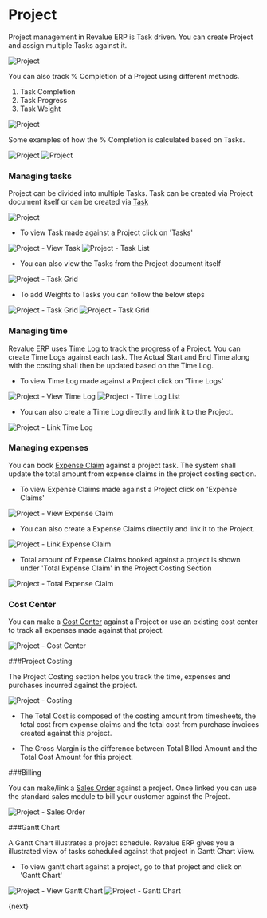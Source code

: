 # Project

Project management in Revalue ERP is Task driven. You can create Project and assign multiple Tasks against it.

<img class="screenshot" alt="Project" src="{{docs_base_url}}/assets/img/project/project.png">

You can also track % Completion of a Project using different methods.

  1. Task Completion
  2. Task Progress
  3. Task Weight

<img class="screenshot" alt="Project" src="{{docs_base_url}}/assets/img/project/project-percent-complete.png">

Some examples of how the % Completion is calculated based on Tasks.

<img class="screenshot" alt="Project" src="{{docs_base_url}}/assets/img/project/percent-complete-calc.png">

<img class="screenshot" alt="Project" src="{{docs_base_url}}/assets/img/project/percent-complete-formula.png">

### Managing tasks
Project can be divided into multiple Tasks.
Task can be created via Project document itself or can be created via  [Task](/docs/user/manual/en/projects/tasks.html)

<img class="screenshot" alt="Project" src="{{docs_base_url}}/assets/img/project/project_task.png">

* To view Task made against a Project click on 'Tasks'

<img class="screenshot" alt="Project - View Task" src="{{docs_base_url}}/assets/img/project/project_view_task.png">

<img class="screenshot" alt="Project - Task List" src="{{docs_base_url}}/assets/img/project/project_task_list.png">

* You can also view the Tasks from the Project document itself

<img class="screenshot" alt="Project - Task Grid" src="{{docs_base_url}}/assets/img/project/project_task_grid.png">

* To add Weights to Tasks you can follow the below steps

<img class="screenshot" alt="Project - Task Grid" src="{{docs_base_url}}/assets/img/project/tasks.png">
<img class="screenshot" alt="Project - Task Grid" src="{{docs_base_url}}/assets/img/project/task-weights.png">


### Managing time

Revalue ERP uses [Time Log](/docs/user/manual/en/projects/time-log.html) to track the progress of a Project.
You can create Time Logs against each task.
The Actual Start and End Time along with the costing shall then be updated based on the Time Log.

* To view Time Log made against a Project click on 'Time Logs'

<img class="screenshot" alt="Project - View Time Log" src="{{docs_base_url}}/assets/img/project/project_view_time_log.png">

<img class="screenshot" alt="Project - Time Log List" src="{{docs_base_url}}/assets/img/project/project_time_log_list.png">

* You can also create a Time Log directlly and link it to the Project.

<img class="screenshot" alt="Project - Link Time Log" src="{{docs_base_url}}/assets/img/project/project_time_log_link.png">

### Managing expenses

You can book [Expense Claim](/docs/user/manual/en/human-resources/expense-claim.html) against a project task.
The system shall update the total amount from expense claims in the project costing section.

* To view Expense Claims made against a Project click on 'Expense Claims'

<img class="screenshot" alt="Project - View Expense Claim" src="{{docs_base_url}}/assets/img/project/project_view_expense_claim.png">

* You can also create a Expense Claims directlly and link it to the Project.

<img class="screenshot" alt="Project - Link Expense Claim" src="{{docs_base_url}}/assets/img/project/project_expense_claim_link.png">

* Total amount of Expense Claims booked against a project is shown under 'Total Expense Claim' in the Project Costing Section

<img class="screenshot" alt="Project - Total Expense Claim" src="{{docs_base_url}}/assets/img/project/project_total_expense_claim.png">

### Cost Center

You can make a [Cost Center](/docs/user/manual/en/accounts/setup/cost-center.html) against a Project or use an existing cost center to track all expenses made against that project.

<img class="screenshot" alt="Project - Cost Center" src="{{docs_base_url}}/assets/img/project/project_cost_center.png">

###Project Costing

The Project Costing section helps you track the time, expenses and purchases incurred against the project.

<img class="screenshot" alt="Project - Costing" src="{{docs_base_url}}/assets/img/project/project_costing.png">

* The Total Cost is composed of the costing amount from timesheets, the total cost from expense claims and the total cost from purchase invoices created against this project.

* The Gross Margin is the difference between Total Billed Amount and the Total Cost Amount for this project.

###Billing

You can make/link a [Sales Order](/docs/user/manual/en/selling/sales-order.html) against a project. Once linked you can use the standard sales module to bill your customer against the Project.

<img class="screenshot" alt="Project - Sales Order" src="{{docs_base_url}}/assets/img/project/project_sales_order.png">

###Gantt Chart

A Gantt Chart illustrates a project schedule.
Revalue ERP gives you a illustrated view of tasks scheduled against that project in Gantt Chart View.

* To view gantt chart against a project, go to that project and click on 'Gantt Chart'

<img class="screenshot" alt="Project - View Gantt Chart" src="{{docs_base_url}}/assets/img/project/project_view_gantt_chart.png">

<img class="screenshot" alt="Project - Gantt Chart" src="{{docs_base_url}}/assets/img/project/project_gantt_chart.png">

{next}
